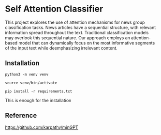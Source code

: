 # Self Attention Classifier
This project explores the use of attention mechanisms for news group classification tasks. News articles have a sequential structure, with relevant information spread throughout the text. Traditional classification models may overlook this sequential nature. Our approach employs an attention-based model that can dynamically focus on the most informative segments of the input text while deemphasizing irrelevant content.

## Installation
```
python3 -m venv venv

```

```
source venv/bin/activate
```

```
pip install -r requirements.txt

```
This is enough for the installation


## Reference

https://github.com/karpathy/minGPT

